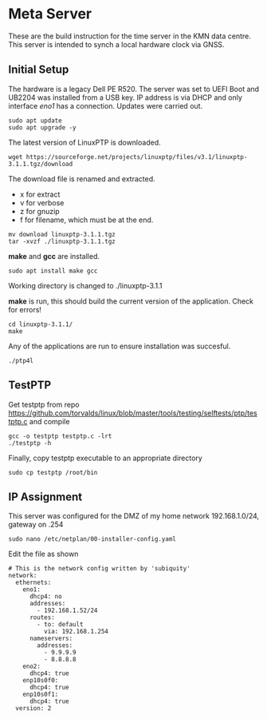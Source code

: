 # Meta Server #
These are the build instruction for the time server in the KMN data centre. 
This server is intended to synch a local hardware clock via GNSS.

## Initial Setup
The hardware is a legacy Dell PE R520. The server was set to UEFI Boot and UB2204 was installed from a USB key. IP address is via DHCP and only interface *eno1* has a connection. Updates were carried out.
```
sudo apt update
sudo apt upgrade -y
```

The latest version of LinuxPTP is downloaded.
```
wget https://sourceforge.net/projects/linuxptp/files/v3.1/linuxptp-3.1.1.tgz/download

```
The download file is renamed and extracted.
- x for extract
- v for verbose
- z for gnuzip
- f for filename, which must be at the end.
```
mv download linuxptp-3.1.1.tgz
tar -xvzf ./linuxptp-3.1.1.tgz
```
**make** and **gcc** are installed.
```
sudo apt install make gcc
```
Working directory is changed to ./linuxptp-3.1.1

**make** is run, this should build the current version of the application. Check for errors!
```
cd linuxptp-3.1.1/
make
```
Any of the applications are run to ensure installation was succesful. 
```
./ptp4l
```
## TestPTP ##
Get testptp from repo https://github.com/torvalds/linux/blob/master/tools/testing/selftests/ptp/testptp.c and compile
```
gcc -o testptp testptp.c -lrt
./testptp -h
```
Finally, copy testptp executable to an appropriate directory

```
sudo cp testptp /root/bin
```

## IP Assignment ##
This server was configured for the DMZ of my home network 192.168.1.0/24, gateway on .254

```
sudo nano /etc/netplan/00-installer-config.yaml
```
Edit the file as shown

```
# This is the network config written by 'subiquity'
network:
  ethernets:
    eno1:
      dhcp4: no
      addresses:
        - 192.168.1.52/24
      routes:
        - to: default
          via: 192.168.1.254
      nameservers:
        addresses:
          - 9.9.9.9
          - 8.8.8.8
    eno2:
      dhcp4: true
    enp10s0f0:
      dhcp4: true
    enp10s0f1:
      dhcp4: true
  version: 2
```

